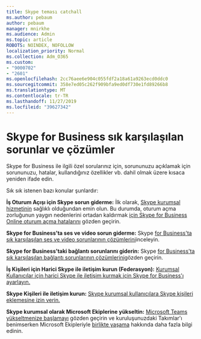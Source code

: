 ```yaml
---
title: Skype teması catchall
ms.author: pebaum
author: pebaum
manager: mnirkhe
ms.audience: Admin
ms.topic: article
ROBOTS: NOINDEX, NOFOLLOW
localization_priority: Normal
ms.collection: Adm_O365
ms.custom:
- "9000702"
- "2601"
ms.openlocfilehash: 2cc76aee6e904c055fdf2a18a61a9263ecd0ddc0
ms.sourcegitcommit: 358e7ed05c262f909bfa9ed0df730e1fd89266b8
ms.translationtype: MT
ms.contentlocale: tr-TR
ms.lasthandoff: 11/27/2019
ms.locfileid: "39627342"
---
```

# <a name="skype-for-business-common-issues-and-resolutions"></a>Skype for Business sık karşılaşılan sorunlar ve çözümler 

Skype for Business ile ilgili özel sorularınız için, sorununuzu açıklamak için sorununuzu, hatalar, kullandığınız özellikler vb. dahil olmak üzere kısaca yeniden ifade edin. 

Sık sık istenen bazı konular şunlardır:

**İş Oturum Açışı için Skype sorun giderme:** İlk olarak, [Skype kurumsal hizmetinin](https://admin.microsoft.com/Adminportal/Home?source=applauncher#/servicehealth) sağlıklı olduğundan emin olun. Bu durumda, oturum açma zorluğunun yaygın nedenlerini ortadan kaldırmak [için Skype for Business Online oturum açma hatalarını](https://docs.microsoft.com/SkypeForBusiness/set-up-skype-for-business-online/troubleshooting-sign-in-errors-for-admins#check-for-common-causes-of-skype-for-business-online-sign-in-errors) gözden geçirin.
 
**Skype for Business'ta ses ve video sorun giderme:** Skype [for Business'ta sık karşılaşılan ses ve video sorunlarının çözümlerini](https://support.office.com/article/Troubleshoot-audio-and-video-in-Skype-for-Business-62777bc6-c52b-47ae-84ba-a8905c3b71dc)inceleyin. 

**Skype for Business'taki bağlantı sorunlarını giderin:** Skype [for Business'ta sık karşılaşılan bağlantı sorunlarının çözümlerini](https://support.office.com/article/troubleshoot-connection-issues-in-skype-for-business-ca302828-783f-425c-bbe2-356348583771)gözden geçirin.

**İş Kişileri için Harici Skype ile iletişim kurun (Federasyon):** [Kurumsal Kullanıcılar için harici Skype ile iletişim kurmak için Skype for Business'ı ayarlayın.](https://docs.microsoft.com/SkypeForBusiness/set-up-skype-for-business-online/allow-users-to-contact-external-skype-for-business-users)

**Skype Kişileri ile iletişim kurun:** [Skype kurumsal kullanıcılara Skype kişileri eklemesine izin verin.](https://docs.microsoft.com/SkypeForBusiness/set-up-skype-for-business-online/let-skype-for-business-users-add-skype-contacts)

**Skype kurumsal olarak Microsoft Ekiplerine yükseltin:** [Microsoft Teams yükseltmenize başlamayı](https://docs.microsoft.com/microsoftteams/upgrade-start-here) gözden geçirin ve kuruluşunuzdaki Takımlar'ı benimserken Microsoft Ekipleriyle [birlikte yaşama](https://docs.microsoft.com/microsoftteams/coexistence-chat-calls-presence) hakkında daha fazla bilgi edinin. 